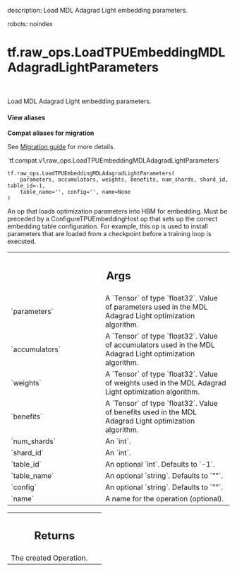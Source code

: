 description: Load MDL Adagrad Light embedding parameters.

robots: noindex

# tf.raw_ops.LoadTPUEmbeddingMDLAdagradLightParameters

<!-- Insert buttons and diff -->

<table class="tfo-notebook-buttons tfo-api nocontent" align="left">

</table>



Load MDL Adagrad Light embedding parameters.

<section class="expandable">
  <h4 class="showalways">View aliases</h4>
  <p>
<b>Compat aliases for migration</b>
<p>See
<a href="https://www.tensorflow.org/guide/migrate">Migration guide</a> for
more details.</p>
<p>`tf.compat.v1.raw_ops.LoadTPUEmbeddingMDLAdagradLightParameters`</p>
</p>
</section>

<pre class="devsite-click-to-copy prettyprint lang-py tfo-signature-link">
<code>tf.raw_ops.LoadTPUEmbeddingMDLAdagradLightParameters(
    parameters, accumulators, weights, benefits, num_shards, shard_id, table_id=-1,
    table_name='', config='', name=None
)
</code></pre>



<!-- Placeholder for "Used in" -->

An op that loads optimization parameters into HBM for embedding. Must be
preceded by a ConfigureTPUEmbeddingHost op that sets up the correct
embedding table configuration. For example, this op is used to install
parameters that are loaded from a checkpoint before a training loop is
executed.

<!-- Tabular view -->
 <table class="responsive fixed orange">
<colgroup><col width="214px"><col></colgroup>
<tr><th colspan="2"><h2 class="add-link">Args</h2></th></tr>

<tr>
<td>
`parameters`
</td>
<td>
A `Tensor` of type `float32`.
Value of parameters used in the MDL Adagrad Light optimization algorithm.
</td>
</tr><tr>
<td>
`accumulators`
</td>
<td>
A `Tensor` of type `float32`.
Value of accumulators used in the MDL Adagrad Light optimization algorithm.
</td>
</tr><tr>
<td>
`weights`
</td>
<td>
A `Tensor` of type `float32`.
Value of weights used in the MDL Adagrad Light optimization algorithm.
</td>
</tr><tr>
<td>
`benefits`
</td>
<td>
A `Tensor` of type `float32`.
Value of benefits used in the MDL Adagrad Light optimization algorithm.
</td>
</tr><tr>
<td>
`num_shards`
</td>
<td>
An `int`.
</td>
</tr><tr>
<td>
`shard_id`
</td>
<td>
An `int`.
</td>
</tr><tr>
<td>
`table_id`
</td>
<td>
An optional `int`. Defaults to `-1`.
</td>
</tr><tr>
<td>
`table_name`
</td>
<td>
An optional `string`. Defaults to `""`.
</td>
</tr><tr>
<td>
`config`
</td>
<td>
An optional `string`. Defaults to `""`.
</td>
</tr><tr>
<td>
`name`
</td>
<td>
A name for the operation (optional).
</td>
</tr>
</table>



<!-- Tabular view -->
 <table class="responsive fixed orange">
<colgroup><col width="214px"><col></colgroup>
<tr><th colspan="2"><h2 class="add-link">Returns</h2></th></tr>
<tr class="alt">
<td colspan="2">
The created Operation.
</td>
</tr>

</table>

